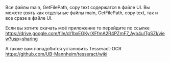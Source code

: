 Все файлы main, GetFilePath, copy text содержатся в файле UI.
Вы можете взять как отдельные файлы  main, GetFilePath, copy text, так и все сразе в файле UI.

Если вы хотите скачать моё приложение то перейдите по ссылке https://drive.google.com/file/d/1bxEGKyrXFfmA2R4PZmF7_Ayb4uITgSZl/view?usp=sharing

А также вам понадобится установить Tesseract-OCR https://github.com/UB-Mannheim/tesseract/wiki

